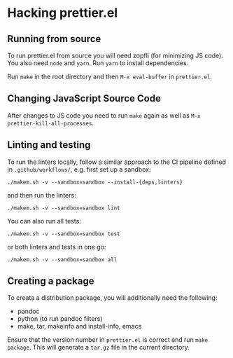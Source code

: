 # Hacking prettier.el

## Running from source

To run prettier.el from source you will need zopfli (for minimizing JS
code). You also need `node` and `yarn`. Run `yarn` to install dependencies.

Run `make` in the root directory and then `M-x eval-buffer` in `prettier.el`.

## Changing JavaScript Source Code

After changes to JS code you need to run `make` again as well as `M-x prettier-kill-all-processes`.

## Linting and testing

To run the linters locally, follow a similar approach to the CI pipeline
defined in `.github/workflows/`, e.g. first set up a sandbox:

    ./makem.sh -v --sandbox=sandbox --install-{deps,linters}

and then run the linters:

    ./makem.sh -v --sandbox=sandbox lint

You can also run all tests:

    ./makem.sh -v --sandbox=sandbox test

or both linters and tests in one go:

    ./makem.sh -v --sandbox=sandbox all

## Creating a package

To creata a distribution package, you will additionally need the
following:

- pandoc
- python (to run pandoc filters)
- make, tar, makeinfo and install-info, emacs

Ensure that the version number in `prettier.el` is correct and run `make package`. This will generate a `tar.gz` file in the current directory.
